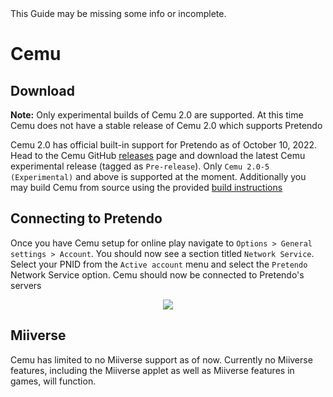 <div class="tip green">This Guide may be missing some info or incomplete.</div>

# Cemu

## Download
<div class="tip red">
	<strong>Note:</strong>
	Only experimental builds of Cemu 2.0 are supported. At this time Cemu does not have a stable release of Cemu 2.0 which supports Pretendo
</div>

Cemu 2.0 has official built-in support for Pretendo as of October 10, 2022. Head to the Cemu GitHub [releases](https://github.com/cemu-project/Cemu/releases) page and download the latest Cemu experimental release (tagged as `Pre-release`). Only `Cemu 2.0-5 (Experimental)` and above is supported at the moment. Additionally you may build Cemu from source using the provided [build instructions](https://github.com/cemu-project/Cemu/blob/main/BUILD.md)

## Connecting to Pretendo
Once you have Cemu setup for online play navigate to `Options > General settings > Account`. You should now see a section titled `Network Service`. Select your PNID from the `Active account` menu and select the `Pretendo` Network Service option. Cemu should now be connected to Pretendo's servers

<center><img src="/assets/images/docs/install/cemu/network-services-settings.png"/></center>

## Miiverse
Cemu has limited to no Miiverse support as of now. Currently no Miiverse features, including the Miiverse applet as well as Miiverse features in games, will function.